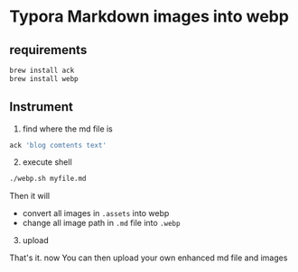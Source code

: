 # Typora Markdown images into webp

## requirements

```bash
brew install ack
brew install webp
```

## Instrument

1. find where the md file is

```bash
ack 'blog comtents text'
```

2. execute shell

```bash
./webp.sh myfile.md
```

Then it will 

- convert all images in `.assets` into webp
- change all image path in `.md` file into `.webp`

3. upload

That's it. now You can then upload your own enhanced md file and images
